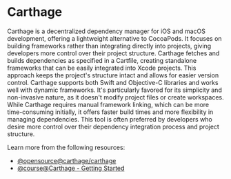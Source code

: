 # Carthage

Carthage is a decentralized dependency manager for iOS and macOS development, offering a lightweight alternative to CocoaPods. It focuses on building frameworks rather than integrating directly into projects, giving developers more control over their project structure. Carthage fetches and builds dependencies as specified in a Cartfile, creating standalone frameworks that can be easily integrated into Xcode projects. This approach keeps the project's structure intact and allows for easier version control. Carthage supports both Swift and Objective-C libraries and works well with dynamic frameworks. It's particularly favored for its simplicity and non-invasive nature, as it doesn't modify project files or create workspaces. While Carthage requires manual framework linking, which can be more time-consuming initially, it offers faster build times and more flexibility in managing dependencies. This tool is often preferred by developers who desire more control over their dependency integration process and project structure.

Learn more from the following resources:

- [@opensource@carthage/carthage](https://github.com/Carthage/Carthage)
- [@course@Carthage - Getting Started](https://www.kodeco.com/7649117-carthage-tutorial-getting-started)